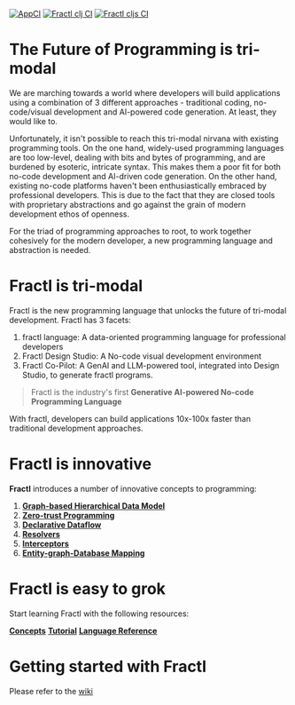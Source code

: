 [![AppCI](https://github.com/fractl-io/fractl/actions/workflows/app.yml/badge.svg)](https://github.com/fractl-io/fractl/actions/workflows/app.yml)
[![Fractl clj CI](https://github.com/fractl-io/fractl/actions/workflows/fractl-clj.yml/badge.svg)](https://github.com/fractl-io/fractl/actions/workflows/fractl-clj.yml)
[![Fractl cljs CI](https://github.com/fractl-io/fractl/actions/workflows/fractl-cljs.yml/badge.svg)](https://github.com/fractl-io/fractl/actions/workflows/fractl-cljs.yml)

# The Future of Programming is tri-modal

We are marching towards a world where developers will build applications using a combination of 3 different approaches - traditional coding, no-code/visual development and AI-powered code generation. At least, they would like to.

Unfortunately, it isn't possible to reach this tri-modal nirvana with existing programming tools. On the one hand, widely-used programming languages are too low-level, dealing with bits and bytes of programming, and are burdened by esoteric, intricate syntax. This makes them a poor fit for both no-code development and AI-driven code generation. On the other hand, existing no-code platforms haven't been enthusiastically embraced by professional developers. This is due to the fact that they are closed tools with proprietary abstractions and go against the grain of modern development ethos of openness.

For the triad of programming approaches to root, to work together cohesively for the modern developer, a new programming language and abstraction is needed.

# Fractl is tri-modal

Fractl is the new programming language that unlocks the future of tri-modal development. Fractl has 3 facets:

1. fractl language: A data-oriented programming language for professional developers
2. Fractl Design Studio: A No-code visual development environment
3. Fractl Co-Pilot: A GenAI and LLM-powered tool, integrated into Design Studio, to generate fractl programs.

> Fractl is the industry's first **Generative AI-powered No-code Programming Language**

With fractl, developers can build applications 10x-100x faster than traditional development approaches.

# Fractl is innovative

**Fractl** introduces a number of innovative concepts to programming:

1. **[Graph-based Hierarchical Data Model](data-model.md)**
2. **[Zero-trust Programming](zero-trust-programming.md)**
3. **[Declarative Dataflow](declarative-dataflow.md)**
4. **[Resolvers](resolvers.md)**
5. **[Interceptors](interceptors.md)**
6. **[Entity-graph-Database Mapping](entity-db-mapping.md)**

# Fractl is easy to grok

Start learning Fractl with the following resources:

**[Concepts]()**
**[Tutorial]()**
**[Language Reference]()**

# Getting started with Fractl

Please refer to the [wiki](https://github.com/fractl-io/fractl/wiki)
